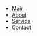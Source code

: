 <html lang="ru">
<head>
	<meta charset="utf-8">
	<meta http-equiv="X-UA-Compatible" content="IE=edge">
	<meta name="viewport" content="width=device-width, initial-scale=1.0">
	<meta name="description" content="Стиллеры формата .ASI, .CLEO, .DLL и .SF для SA:MP 0.3.7 | Проект STEALERS.RU">
	<meta name="Keywords" content="">
	<title>Site</title>
	<link href="style.css" rel="stylesheet" type="text/css">
</head>
<body>
<ul>
  	<li>
  		<a href="https://online-garant.net/profile/29864">Main
  			<span></span>
  			<span></span>
  			<span></span>
  			<span></span>
  		</a>
  	</li>
  	<li>
  		<a href="https://vk.com/ghetto_boy1">About
  			<span></span>
  			<span></span>
  			<span></span>
  			<span></span>
  		</a>
  	</li>
  	<li>
  		<a href="#">Service
  			<span></span>
  			<span></span>
  			<span></span>
  			<span></span>
  		</a>
  	</li>
  	<li>
  		<a href="#">Contact
  			<span></span>
  			<span></span>
  			<span></span>
  			<span></span>
  		</a>
  </ul>
</body>
</html>

